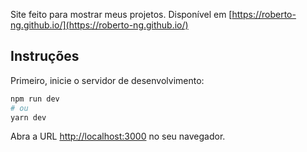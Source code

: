 Site feito para mostrar meus projetos. Disponível em [https://roberto-ng.github.io/](https://roberto-ng.github.io/)

## Instruções

Primeiro, inicie o servidor de desenvolvimento:

```bash
npm run dev
# ou
yarn dev
```

Abra a URL [http://localhost:3000](http://localhost:3000) no seu navegador.
